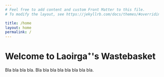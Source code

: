 ```yaml
---
# Feel free to add content and custom Front Matter to this file.
# To modify the layout, see https://jekyllrb.com/docs/themes/#overriding-theme-defaults

title: /home
layout: home
permalink: /
---
```


# Welcome to Laoirga⁺'s Wastebasket

Bla bla bla bla. Bla bla bla bla bla bla bla bla.
